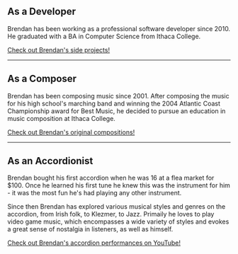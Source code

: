 ## As a Developer

Brendan has been working as a professional software developer since 2010.  He graduated with a BA in Computer Science from Ithaca College.

[Check out Brendan's side projects!](./projects)

---

## As a Composer

Brendan has been composing music since 2001.  After composing the music for his high school's marching band and winning the 2004 Atlantic Coast Championship award for Best Music, he decided to pursue an education in music composition at Ithaca College.

[Check out Brendan's original compositions!](./compositions)

---

## As an Accordionist

Brendan bought his first accordion when he was 16 at a flea market for $100.  Once he learned his first tune he knew this was the instrument for him - it was the most fun he's had playing any other instrument.

Since then Brendan has explored various musical styles and genres on the accordion, from Irish folk, to Klezmer, to Jazz.  Primaily he loves to play video game music, which encompasses a wide variety of styles and evokes a great sense of nostalgia in listeners, as well as himself.

[Check out Brendan's accordion performances on YouTube!](https://www.youtube.com/channel/UCNoZbcrp9AXKxevNwGelc9g)
